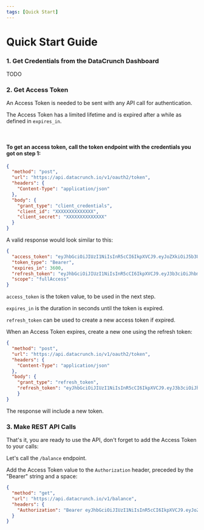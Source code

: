 ```yaml
---
tags: [Quick Start]
---
```


# Quick Start Guide

### 1. Get Credentials from the DataCrunch Dashboard

TODO

### 2. Get Access Token

An Access Token is needed to be sent with any API call for authentication.

The Access Token has a limited lifetime and is expired after a while as defined in `expires_in`.

<br/>

#### To get an access token, call the token endpoint with the credentials you got on step 1:

```json http
{
  "method": "post",
  "url": "https://api.datacrunch.io/v1/oauth2/token",
  "headers": {
    "Content-Type": "application/json"
  },
  "body": {
    "grant_type": "client_credentials",
    "client_id": "XXXXXXXXXXXXXX",
    "client_secret": "XXXXXXXXXXXXXX"
  }
}
```

A valid response would look similar to this:

```json
{
  "access_token": "eyJhbGciOiJIUzI1NiIsInR5cCI6IkpXVCJ9.eyJoZXkiOiJ5b3UgYWN1YWxseSBjaGVja2VkIHRoaXM_In0.0RjcdKQ1NJP9gbRyXITE6LFFLwKGzeeshuubnkkfkb8",
  "token_type": "Bearer",
  "expires_in": 3600,
  "refresh_token": "eyJhbGciOiJIUzI1NiIsInR5cCI6IkpXVCJ9.eyJ3b3ciOiJhbmQgdGhpcyB0b28_In0.AC5gk-o-MOptUgrouEErlhr8WT3Hg_RR6px6A0I7ZEk",
  "scope": "fullAccess"
}

```

`access_token` is the token value, to be used in the next step.

`expires_in` is the duration in seconds until the token is expired.

`refresh_token` can be used to create a new access token if expired.


When an Access Token expires, create a new one using the refresh token:

```json http
{
  "method": "post",
  "url": "https://api.datacrunch.io/v1/oauth2/token",
  "headers": {
    "Content-Type": "application/json"
  },
  "body": {
    "grant_type": "refresh_token",
    "refresh_token": "eyJhbGciOiJIUzI1NiIsInR5cCI6IkpXVCJ9.eyJ3b3ciOiJhbmQgdGhpcyB0b28_In0.AC5gk-o-MOptUgrouEErlhr8WT3Hg_RR6px6A0I7ZEk"
    }
}
```

The response will include a new token.

### 3. Make REST API Calls

That's it, you are ready to use the API, don't forget to add the Access Token to your calls:

Let's call the `/balance` endpoint. 

Add the Access Token value to the `Authorization` header, preceded by the "Bearer" string and a space:

```json http
{
  "method": "get",
  "url": "https://api.datacrunch.io/v1/balance",
  "headers": {
    "Authorization": "Bearer eyJhbGciOiJIUzI1NiIsInR5cCI6IkpXVCJ9.eyJoZXkiOiJ5b3UgYWN1YWxseSBjaGVja2VkIHRoaXM_In0.0RjcdKQ1NJP9gbRyXITE6LFFLwKGzeeshuubnkkfkb8"
  }
}
```
